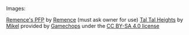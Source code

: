 Images:

[Remence's PFP][1] by [Remence][2] (must ask owner for use)
[Tal Tal Heights][3] by [Mikel][4] provided by [Gamechops][5] under the [CC BY-SA 4.0 license][6]

<!-- Images -->

[1]: KB-open-projects-mega-repo/audio-waves/assets/img/Remence.jpeg

<!-- Music -->

[3]: https://open.spotify.com/intl-es/track/1kAg9rfHsyoYLEi7GxA4nM?si=f29d0a4e7d4e4a5c

<!-- Authors: -->

[2]: https://www.instagram.com/jacob_isho/?hl=en
[4]: https://soundcloud.com/mikeljakobi

<!-- Providers: -->

[5]: https://gamechops.com/

<!-- Licenses -->

[6]: https://creativecommons.org/licenses/by-sa/4.0/